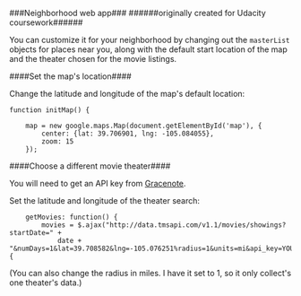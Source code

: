###Neighborhood web app###
######originally created for Udacity coursework######

You can customize it for your neighborhood by changing out the 
`masterList` objects for places near you, along with the default 
start location of the map and the theater chosen for the movie
listings. 

####Set the map's location####

Change the latitude and longitude of the map's default location:

```
function initMap() {

	map = new google.maps.Map(document.getElementById('map'), {
		center: {lat: 39.706901, lng: -105.084055},
		zoom: 15
	});
```

####Choose a different movie theater####

You will need to get an API key from [Gracenote](http://developer.tmsapi.com/docs/read/data_v1_1/movies/Theatre_showtimes).

Set the latitude and longitude of the theater search:

```
	getMovies: function() {
		movies = $.ajax("http://data.tmsapi.com/v1.1/movies/showings?startDate=" +
			date + "&numDays=1&lat=39.708582&lng=-105.076251%radius=1&units=mi&api_key=YOURAPIKEY", {
```

(You can also change the radius in miles. I have it set to 1, so it only collect's one theater's data.)
